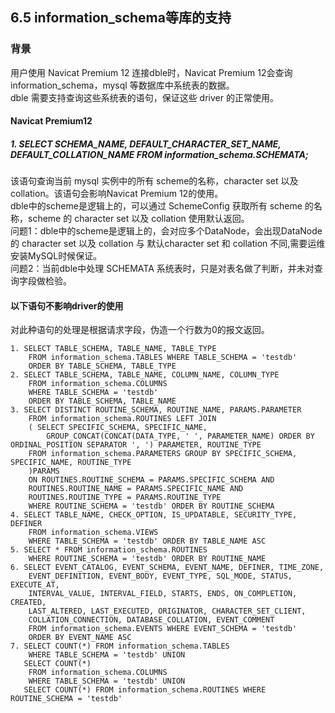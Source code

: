 ## 6.5 information_schema等库的支持

###  背景  
用户使用 Navicat Premium 12 连接dble时，Navicat Premium 12会查询 information_schema，mysql 等数据库中系统表的数据。   
dble 需要支持查询这些系统表的语句，保证这些 driver 的正常使用。  

#### Navicat Premium12
##### 1. SELECT SCHEMA_NAME, DEFAULT_CHARACTER_SET_NAME, DEFAULT_COLLATION_NAME FROM information_schema.SCHEMATA;  
该语句查询当前 mysql 实例中的所有 scheme的名称，character set 以及 collation。该语句会影响Navicat Premium 12的使用。  
dble中的scheme是逻辑上的，可以通过 SchemeConfig 获取所有 scheme 的名称，scheme 的 character set 以及 collation 使用默认返回。  
问题1：dble中的scheme是逻辑上的，会对应多个DataNode，会出现DataNode的 character set 以及 collation 与 默认character set 和 collation 不同,需要运维安装MySQL时候保证。  
问题2：当前dble中处理 SCHEMATA 系统表时，只是对表名做了判断，并未对查询字段做检验。  


#### 以下语句不影响driver的使用
对此种语句的处理是根据请求字段，伪造一个行数为0的报文返回。

```
1. SELECT TABLE_SCHEMA, TABLE_NAME, TABLE_TYPE 
    FROM information_schema.TABLES WHERE TABLE_SCHEMA = 'testdb' 
    ORDER BY TABLE_SCHEMA, TABLE_TYPE 
2. SELECT TABLE_SCHEMA, TABLE_NAME, COLUMN_NAME, COLUMN_TYPE 
    FROM information_schema.COLUMNS 
    WHERE TABLE_SCHEMA = 'testdb' 
    ORDER BY TABLE_SCHEMA, TABLE_NAME  
3. SELECT DISTINCT ROUTINE_SCHEMA, ROUTINE_NAME, PARAMS.PARAMETER 
    FROM information_schema.ROUTINES LEFT JOIN  
    ( SELECT SPECIFIC_SCHEMA, SPECIFIC_NAME, 
        GROUP_CONCAT(CONCAT(DATA_TYPE, ' ', PARAMETER_NAME) ORDER BY ORDINAL_POSITION SEPARATOR ', ') PARAMETER, ROUTINE_TYPE 
	FROM information_schema.PARAMETERS GROUP BY SPECIFIC_SCHEMA, SPECIFIC_NAME, ROUTINE_TYPE 
    )PARAMS  
    ON ROUTINES.ROUTINE_SCHEMA = PARAMS.SPECIFIC_SCHEMA AND 
    ROUTINES.ROUTINE_NAME = PARAMS.SPECIFIC_NAME AND 
    ROUTINES.ROUTINE_TYPE = PARAMS.ROUTINE_TYPE  
    WHERE ROUTINE_SCHEMA = 'testdb' ORDER BY ROUTINE_SCHEMA  
4. SELECT TABLE_NAME, CHECK_OPTION, IS_UPDATABLE, SECURITY_TYPE, DEFINER 
    FROM information_schema.VIEWS 
    WHERE TABLE_SCHEMA = 'testdb' ORDER BY TABLE_NAME ASC
5. SELECT * FROM information_schema.ROUTINES 
    WHERE ROUTINE_SCHEMA = 'testdb' ORDER BY ROUTINE_NAME  
6. SELECT EVENT_CATALOG, EVENT_SCHEMA, EVENT_NAME, DEFINER, TIME_ZONE, 
    EVENT_DEFINITION, EVENT_BODY, EVENT_TYPE, SQL_MODE, STATUS, EXECUTE_AT, 
    INTERVAL_VALUE, INTERVAL_FIELD, STARTS, ENDS, ON_COMPLETION, CREATED, 
    LAST_ALTERED, LAST_EXECUTED, ORIGINATOR, CHARACTER_SET_CLIENT, 
    COLLATION_CONNECTION, DATABASE_COLLATION, EVENT_COMMENT 
    FROM information_schema.EVENTS WHERE EVENT_SCHEMA = 'testdb' 
    ORDER BY EVENT_NAME ASC  
7. SELECT COUNT(*) FROM information_schema.TABLES 
    WHERE TABLE_SCHEMA = 'testdb' UNION 
   SELECT COUNT(*) 
    FROM information_schema.COLUMNS 
    WHERE TABLE_SCHEMA = 'testdb' UNION 
   SELECT COUNT(*) FROM information_schema.ROUTINES WHERE ROUTINE_SCHEMA = 'testdb'

```
 
 
